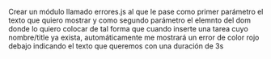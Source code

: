 Crear un módulo llamado errores.js al que le pase como primer parámetro el texto que quiero mostrar y como segundo parámetro el elemnto del dom donde lo quiero colocar de tal forma que cuando inserte una tarea cuyo nombre/title ya exista, automáticamente me mostrará un error de color rojo debajo indicando el texto que queremos con una duración de 3s
